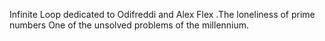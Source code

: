 Infinite Loop dedicated to Odifreddi and Alex Flex .The loneliness of prime numbers
One of the unsolved problems of the millennium.
